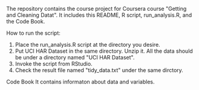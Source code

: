 The repository contains the course project for Coursera course "Getting and Cleaning Datat". It includes this README, R script, run_analysis.R, and the Code Book.

How to run the script:
1. Place the run_analysis.R script at the directory you desire.
2. Put UCI HAR Dataset in the same directory. Unzip it. All the data should be under a directory named "UCI HAR Dataset".
3. Invoke the script from RStudio.
4. Check the result file named "tidy_data.txt" under the same dirctory.

Code Book
It contains informaton about data and variables.
